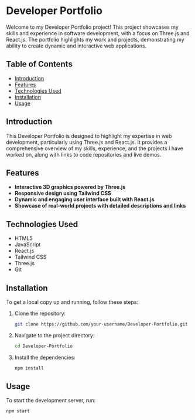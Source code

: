 # Developer Portfolio

Welcome to my Developer Portfolio project! This project showcases my skills and experience in software development, with a focus on Three.js and React.js. The portfolio highlights my work and projects, demonstrating my ability to create dynamic and interactive web applications.

## Table of Contents

- [Introduction](#introduction)
- [Features](#features)
- [Technologies Used](#technologies-used)
- [Installation](#installation)
- [Usage](#usage)

## Introduction

This Developer Portfolio is designed to highlight my expertise in web development, particularly using Three.js and React.js. It provides a comprehensive overview of my skills, experience, and the projects I have worked on, along with links to code repositories and live demos.

## Features

- **Interactive 3D graphics powered by Three.js**
- **Responsive design using Tailwind CSS**
- **Dynamic and engaging user interface built with React.js**
- **Showcase of real-world projects with detailed descriptions and links**

## Technologies Used

- HTML5
- JavaScript
- React.js
- Tailwind CSS
- Three.js
- Git

## Installation

To get a local copy up and running, follow these steps:

1. Clone the repository:
    ```sh
    git clone https://github.com/your-username/Developer-Portfolio.git
    ```
2. Navigate to the project directory:
    ```sh
    cd Developer-Portfolio
    ```
3. Install the dependencies:
    ```sh
    npm install
    ```

## Usage

To start the development server, run:
```sh
npm start
